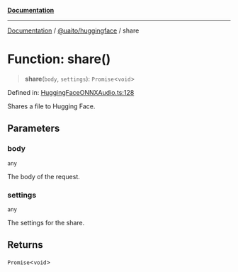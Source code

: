 [**Documentation**](../../../README.md)

***

[Documentation](../../../README.md) / [@uaito/huggingface](../README.md) / share

# Function: share()

> **share**(`body`, `settings`): `Promise`\<`void`\>

Defined in: [HuggingFaceONNXAudio.ts:128](https://github.com/elribonazo/uaito/blob/6936f8ff79845312a8065c6fe5b6c9a6c7758a46/packages/huggingFace/src/HuggingFaceONNXAudio.ts#L128)

Shares a file to Hugging Face.

## Parameters

### body

`any`

The body of the request.

### settings

`any`

The settings for the share.

## Returns

`Promise`\<`void`\>
